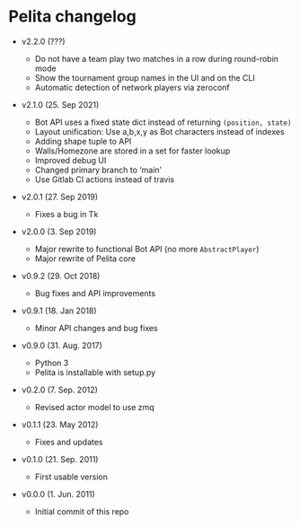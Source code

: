 # Pelita changelog

  * v2.2.0 (???)

    - Do not have a team play two matches in a row during round-robin mode
    - Show the tournament group names in the UI and on the CLI
    - Automatic detection of network players via zeroconf

  * v2.1.0 (25. Sep 2021)

    - Bot API uses a fixed state dict instead of returning `(position, state)`
    - Layout unification: Use a,b,x,y as Bot characters instead of indexes
    - Adding shape tuple to API
    - Walls/Homezone are stored in a set for faster lookup
    - Improved debug UI
    - Changed primary branch to ‘main’
    - Use Gitlab CI actions instead of travis

  * v2.0.1 (27. Sep 2019)

    - Fixes a bug in Tk

  * v2.0.0 (3. Sep 2019)

    - Major rewrite to functional Bot API (no more `AbstractPlayer`)
    - Major rewrite of Pelita core

  * v0.9.2 (29. Oct 2018)

    - Bug fixes and API improvements

  * v0.9.1 (18. Jan 2018)

    - Minor API changes and bug fixes

  * v0.9.0 (31. Aug. 2017)

    - Python 3
    - Pelita is installable with setup.py

  * v0.2.0 (7. Sep. 2012)

    - Revised actor model to use zmq

  * v0.1.1 (23. May 2012)

    - Fixes and updates

  * v0.1.0 (21. Sep. 2011)

    - First usable version

  * v0.0.0 (1. Jun. 2011)

    - Initial commit of this repo
